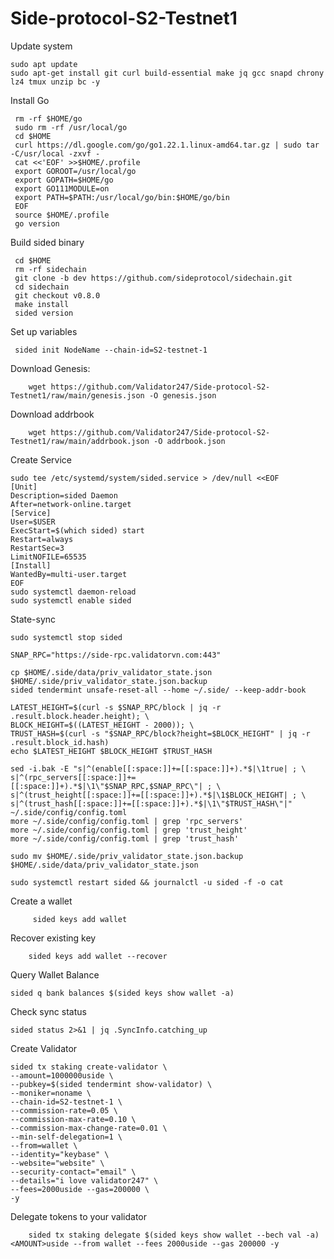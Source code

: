 # Side-protocol-S2-Testnet1

Update system

    sudo apt update
    sudo apt-get install git curl build-essential make jq gcc snapd chrony lz4 tmux unzip bc -y

 Install Go

     rm -rf $HOME/go
     sudo rm -rf /usr/local/go
     cd $HOME
     curl https://dl.google.com/go/go1.22.1.linux-amd64.tar.gz | sudo tar -C/usr/local -zxvf -
     cat <<'EOF' >>$HOME/.profile
     export GOROOT=/usr/local/go
     export GOPATH=$HOME/go
     export GO111MODULE=on
     export PATH=$PATH:/usr/local/go/bin:$HOME/go/bin
     EOF
     source $HOME/.profile
     go version

 Build sided binary

     cd $HOME
     rm -rf sidechain
     git clone -b dev https://github.com/sideprotocol/sidechain.git
     cd sidechain
     git checkout v0.8.0
     make install
     sided version

 Set up variables

     sided init NodeName --chain-id=S2-testnet-1

Download Genesis:

        wget https://github.com/Validator247/Side-protocol-S2-Testnet1/raw/main/genesis.json -O genesis.json

Download addrbook

        wget https://github.com/Validator247/Side-protocol-S2-Testnet1/raw/main/addrbook.json -O addrbook.json

Create Service

    sudo tee /etc/systemd/system/sided.service > /dev/null <<EOF
    [Unit]
    Description=sided Daemon
    After=network-online.target
    [Service]
    User=$USER
    ExecStart=$(which sided) start
    Restart=always
    RestartSec=3
    LimitNOFILE=65535
    [Install]
    WantedBy=multi-user.target
    EOF
    sudo systemctl daemon-reload
    sudo systemctl enable sided  

State-sync

    sudo systemctl stop sided

    SNAP_RPC="https://side-rpc.validatorvn.com:443"

    cp $HOME/.side/data/priv_validator_state.json $HOME/.side/priv_validator_state.json.backup
    sided tendermint unsafe-reset-all --home ~/.side/ --keep-addr-book

    LATEST_HEIGHT=$(curl -s $SNAP_RPC/block | jq -r .result.block.header.height); \
    BLOCK_HEIGHT=$((LATEST_HEIGHT - 2000)); \
    TRUST_HASH=$(curl -s "$SNAP_RPC/block?height=$BLOCK_HEIGHT" | jq -r .result.block_id.hash)
    echo $LATEST_HEIGHT $BLOCK_HEIGHT $TRUST_HASH

    sed -i.bak -E "s|^(enable[[:space:]]+=[[:space:]]+).*$|\1true| ; \
    s|^(rpc_servers[[:space:]]+=[[:space:]]+).*$|\1\"$SNAP_RPC,$SNAP_RPC\"| ; \
    s|^(trust_height[[:space:]]+=[[:space:]]+).*$|\1$BLOCK_HEIGHT| ; \
    s|^(trust_hash[[:space:]]+=[[:space:]]+).*$|\1\"$TRUST_HASH\"|" ~/.side/config/config.toml
    more ~/.side/config/config.toml | grep 'rpc_servers'
    more ~/.side/config/config.toml | grep 'trust_height'
    more ~/.side/config/config.toml | grep 'trust_hash'

    sudo mv $HOME/.side/priv_validator_state.json.backup $HOME/.side/data/priv_validator_state.json

    sudo systemctl restart sided && journalctl -u sided -f -o cat

 Create a wallet

         sided keys add wallet

Recover existing key

        sided keys add wallet --recover

Query Wallet Balance

    sided q bank balances $(sided keys show wallet -a)

Check sync status

    sided status 2>&1 | jq .SyncInfo.catching_up

Create Validator

    sided tx staking create-validator \
    --amount=1000000uside \
    --pubkey=$(sided tendermint show-validator) \
    --moniker=noname \
    --chain-id=S2-testnet-1 \
    --commission-rate=0.05 \
    --commission-max-rate=0.10 \
    --commission-max-change-rate=0.01 \
    --min-self-delegation=1 \
    --from=wallet \
    --identity="keybase" \
    --website="website" \
    --security-contact="email" \
    --details="i love validator247" \
    --fees=2000uside --gas=200000 \
    -y


Delegate tokens to your validator

        sided tx staking delegate $(sided keys show wallet --bech val -a)  <AMOUNT>uside --from wallet --fees 2000uside --gas 200000 -y

                
